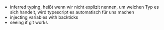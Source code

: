 * inferred typing, heißt wenn wir nicht explizit nennen, um welchen Typ es sich handelt, wird typescript es automatisch für uns machen
* injecting variables with backticks 
* seeing if git works 
